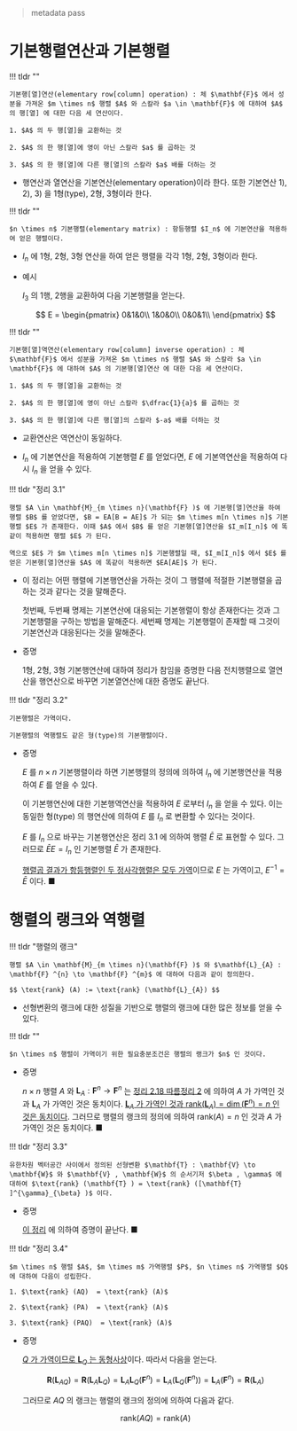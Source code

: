 
> metadata pass

# 기본행렬연산과 기본행렬

!!! tldr ""

    기본행[열]연산(elementary row[column] operation) : 체 $\mathbf{F}$ 에서 성분을 가져온 $m \times n$ 행렬 $A$ 와 스칼라 $a \in \mathbf{F}$ 에 대하여 $A$ 의 행[열] 에 대한 다음 세 연산이다. 

    1. $A$ 의 두 행[열]을 교환하는 것

    2. $A$ 의 한 행[열]에 영이 아닌 스칼라 $a$ 를 곱하는 것

    3. $A$ 의 한 행[열]에 다른 행[열]의 스칼라 $a$ 배를 더하는 것

- 행연산과 열연산을 기본연산(elementary operation)이라 한다. 또한 기본연산 1), 2), 3) 을 1형(type), 2형, 3형이라 한다.

!!! tldr ""

    $n \times n$ 기본행렬(elementary matrix) : 항등행렬 $I_n$ 에 기본연산을 적용하여 얻은 행렬이다.

- $I_n$ 에 1형, 2형, 3형 연산을 하여 얻은 행렬을 각각 1형, 2형, 3형이라 한다.

- 예시 

    $I_3$ 의 1행, 2행을 교환하여 다음 기본행렬을 얻는다.

    $$ E = \begin{pmatrix} 0&1&0\\ 1&0&0\\ 0&0&1\\ \end{pmatrix} $$

!!! tldr ""

    기본행[열]역연산(elementary row[column] inverse operation) : 체 $\mathbf{F}$ 에서 성분을 가져온 $m \times n$ 행렬 $A$ 와 스칼라 $a \in \mathbf{F}$ 에 대하여 $A$ 의 기본행[열]연산 에 대한 다음 세 연산이다. 

    1. $A$ 의 두 행[열]을 교환하는 것

    2. $A$ 의 한 행[열]에 영이 아닌 스칼라 $\dfrac{1}{a}$ 를 곱하는 것

    3. $A$ 의 한 행[열]에 다른 행[열]의 스칼라 $-a$ 배를 더하는 것

- 교환연산은 역연산이 동일하다.

- $I_n$ 에 기본연산을 적용하여 기본행렬 $E$ 를 얻었다면, $E$ 에 기본역연산을 적용하여 다시 $I_n$ 을 얻을 수 있다.

!!! tldr "정리 3.1"

    행렬 $A \in \mathbf{M}_{m \times n}(\mathbf{F} )$ 에 기본행[열]연산을 하여 행렬 $B$ 를 얻었다면, $B = EA[B = AE]$ 가 되는 $m \times m[n \times n]$ 기본행렬 $E$ 가 존재한다. 이때 $A$ 에서 $B$ 를 얻은 기본행[열]연산을 $I_m[I_n]$ 에 똑같이 적용하면 행렬 $E$ 가 된다. 

    역으로 $E$ 가 $m \times m[n \times n]$ 기본행렬일 때, $I_m[I_n]$ 에서 $E$ 를 얻은 기본행[열]연산을 $A$ 에 똑같이 적용하면 $EA[AE]$ 가 된다.

- 이 정리는 어떤 행렬에 기본행연산을 가하는 것이 그 행렬에 적절한 기본행렬을 곱하는 것과 같다는 것을 말해준다.

    첫번째, 두번째 명제는 기본연산에 대응되는 기본행렬이 항상 존재한다는 것과 그 기본행렬을 구하는 방법을 말해준다. 세번째 명제는 기본행렬이 존재할 때 그것이 기본연산과 대응된다는 것을 말해준다.

- 증명

    1형, 2형, 3형 기본행연산에 대하여 정리가 참임을 증명한 다음 전치행렬으로 열연산을 행연산으로 바꾸면 기본열연산에 대한 증명도 끝난다.

!!! tldr "정리 3.2"

    기본행렬은 가역이다.

    기본행렬의 역행렬도 같은 형(type)의 기본행렬이다.

- 증명

    $E$ 를 $n \times n$ 기본행렬이라 하면 기본행렬의 정의에 의하여 $I_n$ 에 기본행연산을 적용하여 $E$ 를 얻을 수 있다. 

    이 기본행연산에 대한 기본행역연산을 적용하여 $E$ 로부터 $I_n$ 을 얻을 수 있다. 이는 동일한 형(type) 의 행연산에 의하여 $E$ 를 $I_n$ 로 변환할 수 있다는 것이다.

    $E$ 를 $I_n$ 으로 바꾸는 기본행연산은 정리 3.1 에 의하여 행렬 $\bar{E}$ 로 표현할 수 있다. 그러므로 $\bar{E}E = I_n$ 인 기본행렬 $\bar{E}$ 가 존재한다. 

    [행렬곱 결과가 항등행렬인 두 정사각행렬은 모두 가역](../LinearTransformation/#0d6999da9)이므로 $E$ 는 가역이고, $E ^{-1} = \bar{E}$ 이다. ■ 

# 행렬의 랭크와 역행렬

!!! tldr "행렬의 랭크"

    행렬 $A \in \mathbf{M}_{m \times n}(\mathbf{F} )$ 와 $\mathbf{L}_{A} : \mathbf{F} ^{n} \to \mathbf{F} ^{m}$ 에 대하여 다음과 같이 정의한다.

    $$ \text{rank} (A) := \text{rank} (\mathbf{L}_{A}) $$

- 선형변환의 랭크에 대한 성질을 기반으로 행렬의 랭크에 대한 많은 정보를 얻을 수 있다. 

!!! tldr ""

    $n \times n$ 행렬이 가역이기 위한 필요충분조건은 행렬의 랭크가 $n$ 인 것이다. 

- 증명 

    $n \times n$ 행렬 $A$ 와 $\mathbf{L}_{A}: \mathbf{F} ^{n} \to \mathbf{F} ^{n}$ 는 [정리 2.18 따름정리 2](../LinearTransformation/#80bc2f76a) 에 의하여 $A$ 가 가역인 것과 $\mathbf{L}_{A}$ 가 가역인 것은 동치이다. [$\mathbf{L}_{A}$ 가 가역인 것과 $\text{rank} (\mathbf{L}_{A}) = \dim (\mathbf{F} ^{n}) = n$ 인 것은 동치이다](../LinearTransformation/#87356d7a4). 그러므로 행렬의 랭크의 정의에 의하여 $\text{rank} (A) = n$ 인 것과 $A$ 가 가역인 것은 동치이다. ■ 

!!! tldr "정리 3.3"

    유한차원 벡터공간 사이에서 정의된 선형변환 $\mathbf{T} : \mathbf{V} \to \mathbf{W}$ 와 $\mathbf{V} , \mathbf{W}$ 의 순서기저 $\beta , \gamma$ 에 대하여 $\text{rank} (\mathbf{T} ) = \text{rank} ([\mathbf{T} ]^{\gamma}_{\beta} )$ 이다.

- 증명

    [이 정리](../LinearTransformation/#cf9e1b36c) 에 의하여 증명이 끝난다. ■ 

!!! tldr "정리 3.4"

    $m \times n$ 행렬 $A$, $m \times m$ 가역행렬 $P$, $n \times n$ 가역행렬 $Q$ 에 대하여 다음이 성립한다. 

    1. $\text{rank} (AQ)  = \text{rank} (A)$

    2. $\text{rank} (PA)  = \text{rank} (A)$

    3. $\text{rank} (PAQ)  = \text{rank} (A)$

- 증명

    [$Q$ 가 가역이므로 $\mathbf{L}_{Q}$ 는 동형사상](../LinearTransformation/#80bc2f76a)이다. 따라서 다음을 얻는다.

    $$ \mathbf{R} (\mathbf{L}_{AQ})  = \mathbf{R} (\mathbf{L}_A \mathbf{L}_{Q}) = \mathbf{L}_{A}\mathbf{L}_{Q}(\mathbf{F} ^{n}) = \mathbf{L}_{A}(\mathbf{L}_{Q}(\mathbf{F} ^{n})) = \mathbf{L}_{A}(\mathbf{F} ^{n}) = \mathbf{R} (\mathbf{L}_A) $$

    그러므로 $AQ$ 의 랭크는 행렬의 랭크의 정의에 의하여 다음과 같다.

    $$ \text{rank} (AQ) = \text{rank} (A) \tag*{▲} $$